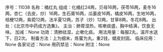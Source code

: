 序号：11038
名称：橘红丸
组成：化橘红24两，贝母16两，茯苓16两，麦冬16两，杏仁（去皮，炒）16两，生石膏16两，瓜蒌皮16两，橘皮16两，生地16两，桔梗12两，紫菀12两，法半夏12两，苏子（炒）12两，甘草8两，冬花8两。
出处：《北京市中药成方选集》。
主治：肺胃湿热，咳嗽痰盛，胸中结满，饮食无味。
加减：None
功效：清肺祛湿，止嗽化痰。
用法用量：每服2丸，温开水送下，日2次。
制备方法：上为细末，炼蜜为丸，重2钱，蜡皮封固。
临床应用：None
各家论述：None
用药禁忌：None
附注：None
